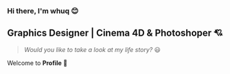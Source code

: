### Hi there, I'm whuq :blush:

## Graphics Designer | Cinema 4D & Photoshoper 💘

> *Would you like to take a look at my life story?* 😃

Welcome to **Profile** 👋
